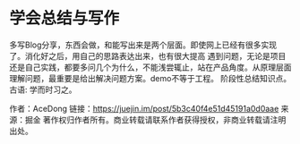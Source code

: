 # 学会总结与写作

多写Blog分享，东西会做，和能写出来是两个层面。即使网上已经有很多实现了。消化好之后，用自己的思路表达出来，也有很大提高
遇到问题，无论是项目还是自己实践，都要多问几个为什么，不能浅尝辄止，站在产品角度。从原理层面理解问题，最重要是给出解决问题方案。demo不等于工程。
阶段性总结知识点。古语: 学而时习之。

作者：AceDong
链接：https://juejin.im/post/5b3c40f4e51d45191a0d0aae
来源：掘金
著作权归作者所有。商业转载请联系作者获得授权，非商业转载请注明出处。



